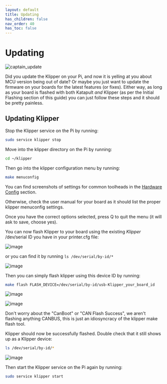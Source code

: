```yaml
---
layout: default 
title: Updating
has_children: false
nav_order: 40
has_toc: false
---
```


# Updating

![captain_update](https://github.com/Esoterical/voron_canbus/assets/124253477/2b35e7a5-d2b7-4f50-9db7-5e4202ad85ed)


Did you update the Klipper on your Pi, and now it is yelling at you about MCU version being out of date? Or maybe you just want to update the firmware on your boards for the latest features (or fixes). 
Either way, as long as your board is flashed with both Katapult *and* Klipper (as per the Initial Flashing section of this guide) you can just follow these steps and it should be pretty painless.

## Updating Klipper

Stop the Klipper service on the Pi by running:

```bash
sudo service klipper stop
```

Move into the klipper directory on the Pi by running:

```bash
cd ~/klipper
```

Then go into the klipper configuration menu by running:

```bash
make menuconfig
```

You can find screenshots of settings for common toolheads in the [Hardware Config](./hardware_config/hardware_config.md) section.

Otherwise, check the user manual for your board as it should list the proper klipper menuconfig settings.

Once you have the correct options selected, press Q to quit the menu (it will ask to save, choose yes).

You can now flash Klipper to your board using the existing *Klipper* /dev/serial ID you have in your printer.cfg file:

![image](https://github.com/user-attachments/assets/8db0e806-d664-455c-80f0-16d8d6770b16)

or you can find it by running `ls /dev/serial/by-id/*`

![image](https://github.com/user-attachments/assets/27097737-74b1-43d0-b7bf-3bdff2585375)

Then you can simply flash klipper using this device ID by running:

```bash
make flash FLASH_DEVICE=/dev/serial/by-id/usb-Klipper_your_board_id
```

![image](https://github.com/user-attachments/assets/c4be79f5-763e-4a55-8ea8-b91269f88adf)

![image](https://github.com/user-attachments/assets/62198289-dea3-441c-9c47-427050a1bf81)

Don't worry about the "CanBoot" or "CAN Flash Success", we aren't flashing anything CANBUS, this is just an idiosyncracy of the klipper make flash tool.

Klipper should now be successfully flashed. Double check that it still shows up as a Klipper device:

```bash
ls /dev/serial/by-id/*
```
![image](https://github.com/user-attachments/assets/27097737-74b1-43d0-b7bf-3bdff2585375)

Then start the Klipper service on the Pi again by running:

```bash
sudo service klipper start
```
